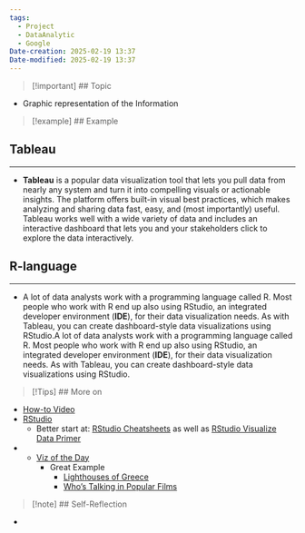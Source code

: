 ```yaml
---
tags:
  - Project
  - DataAnalytic
  - Google
Date-creation: 2025-02-19 13:37
Date-modified: 2025-02-19 13:37
---
```

> [!important] ## Topic 
- Graphic representation of the Information 

>[!example] ## Example

## Tableau
---
- **Tableau** is a popular data visualization tool that lets you pull data from nearly any system and turn it into compelling visuals or actionable insights. The platform offers built-in visual best practices, which makes analyzing and sharing data fast, easy, and (most importantly) useful. Tableau works well with a wide variety of data and includes an interactive dashboard that lets you and your stakeholders click to explore the data interactively.
## R-language
---
- A lot of data analysts work with a programming language called R. Most people who work with R end up also using RStudio, an integrated developer environment (**IDE**), for their data visualization needs. As with Tableau, you can create dashboard-style data visualizations using RStudio.A lot of data analysts work with a programming language called R. Most people who work with R end up also using RStudio, an integrated developer environment (**IDE**), for their data visualization needs. As with Tableau, you can create dashboard-style data visualizations using RStudio.
> [!Tips] ## More on
- [How-to Video](https://public.tableau.com/en-us/s/resources "How-to Video")
- [RStudio](https://rstudio.com/ "RStudio")
	- Better start at: [RStudio Cheatsheets](https://rstudio.com/resources/cheatsheets/ "RStudio Cheatsheets") as well as [RStudio Visualize Data Primer](https://rstudio.cloud/learn/primers/3 "RStudio Visualize Data Primer") 
- - [Viz of the Day](https://public.tableau.com/en-us/gallery/?tab=viz-of-the-day&type=viz-of-the-day "Viz of the Day")
	- Great Example
		- [Lighthouses of Greece](https://public.tableau.com/app/profile/george.koursaros/viz/LighthousesofGreece/Lighthouses)
		- [Who’s Talking in Popular Films](https://public.tableau.com/app/profile/bo.mccready8742/viz/WordDataWorking/WhoIsTalking "Who’s Talking in Popular Films")

> [!note] ## Self-Reflection
- 